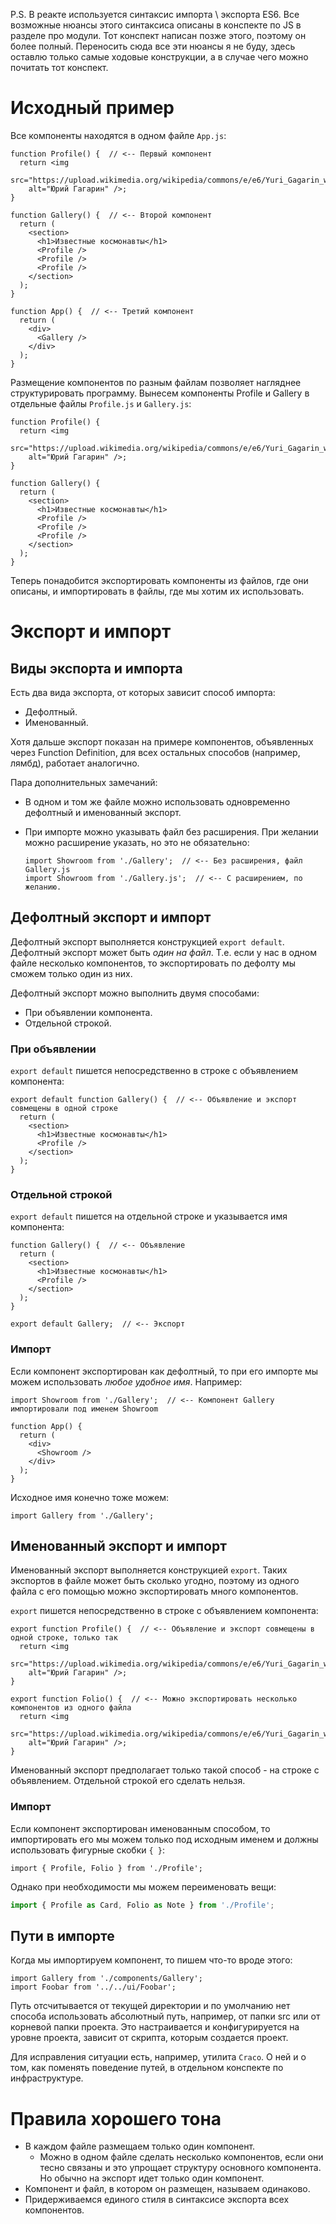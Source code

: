 P.S. В реакте используется синтаксис импорта \ экспорта ES6. Все возможные нюансы этого синтаксиса описаны в конспекте по JS в разделе про модули. Тот конспект написан позже этого, поэтому он более полный. Переносить сюда все эти нюансы я не буду, здесь оставлю только самые ходовые конструкции, а в случае чего можно почитать тот конспект.

# Исходный пример

Все компоненты находятся в одном файле `App.js`:

```react
function Profile() {  // <-- Первый компонент
  return <img 
    src="https://upload.wikimedia.org/wikipedia/commons/e/e6/Yuri_Gagarin_with_awards.jpg" 
    alt="Юрий Гагарин" />;
}

function Gallery() {  // <-- Второй компонент
  return (
    <section>
      <h1>Известные космонавты</h1>
      <Profile />
      <Profile />
      <Profile />
    </section>
  );
}

function App() {  // <-- Третий компонент
  return (
    <div>
      <Gallery />
    </div>
  );
}
```

Размещение компонентов по разным файлам позволяет нагляднее структурировать программу. Вынесем компоненты Profile и Gallery в отдельные файлы `Profile.js` и `Gallery.js`:

```react
function Profile() {
  return <img 
    src="https://upload.wikimedia.org/wikipedia/commons/e/e6/Yuri_Gagarin_with_awards.jpg" 
    alt="Юрий Гагарин" />;
}
```

```react
function Gallery() {
  return (
    <section>
      <h1>Известные космонавты</h1>
      <Profile />
      <Profile />
      <Profile />
    </section>
  );
}
```

Теперь понадобится экспортировать компоненты из файлов, где они описаны, и импортировать в файлы, где мы хотим их использовать.

# Экспорт и импорт

## Виды экспорта и импорта

Есть два вида экспорта, от которых зависит способ импорта:

* Дефолтный.
* Именованный.

Хотя дальше экспорт показан на примере компонентов, объявленных через Function Definition, для всех остальных способов (например, лямбд), работает аналогично.

Пара дополнительных замечаний:

* В одном и том же файле можно использовать одновременно дефолтный и именованный экспорт.

* При импорте можно указывать файл без расширения. При желании можно расширение указать, но это не обязательно:

  ```react
  import Showroom from './Gallery';  // <-- Без расширения, файл Gallery.js
  import Showroom from './Gallery.js';  // <-- С расширением, по желанию.
  ```

## Дефолтный экспорт и импорт

Дефолтный экспорт выполняется конструкцией `export default`. Дефолтный экспорт может быть *один на файл*. Т.е. если у нас в одном файле несколько компонентов, то экспортировать по дефолту мы сможем только один из них.

Дефолтный экспорт можно выполнить двумя способами:

* При объявлении компонента.
* Отдельной строкой.

### При объявлении

`export default` пишется непосредственно в строке с объявлением компонента:

```react
export default function Gallery() {  // <-- Объявление и экспорт совмещены в одной строке
  return (
    <section>
      <h1>Известные космонавты</h1>
      <Profile />
    </section>
  );
}
```

### Отдельной строкой

`export default` пишется на отдельной строке и указывается имя компонента:

```react
function Gallery() {  // <-- Объявление
  return (
    <section>
      <h1>Известные космонавты</h1>
      <Profile />
    </section>
  );
}

export default Gallery;  // <-- Экспорт
```

### Импорт

Если компонент экспортирован как дефолтный, то при его импорте мы можем использовать *любое удобное имя*. Например:

```react
import Showroom from './Gallery';  // <-- Компонент Gallery импортировали под именем Showroom

function App() {
  return (
    <div>
      <Showroom />
    </div>
  );
}
```

Исходное имя конечно тоже можем:

```react
import Gallery from './Gallery';
```

## Именованный экспорт и импорт

Именованный экспорт выполняется конструкцией `export`. Таких экспортов в файле может быть сколько угодно, поэтому из одного файла с его помощью можно экспортировать много компонентов.

`export` пишется непосредственно в строке с объявлением компонента:

```react
export function Profile() {  // <-- Объявление и экспорт совмещены в одной строке, только так
  return <img 
    src="https://upload.wikimedia.org/wikipedia/commons/e/e6/Yuri_Gagarin_with_awards.jpg" 
    alt="Юрий Гагарин" />;
}

export function Folio() {  // <-- Можно экспортировать несколько компонентов из одного файла
  return <img 
    src="https://upload.wikimedia.org/wikipedia/commons/e/e6/Yuri_Gagarin_with_awards.jpg" 
    alt="Юрий Гагарин" />;
}
```

Именованный экспорт предполагает только такой способ - на строке с объявлением. Отдельной строкой его сделать нельзя.

### Импорт

Если компонент экспортирован именованным способом, то импортировать его мы можем только под исходным именем и должны использовать фигурные скобки `{ }`:

```react
import { Profile, Folio } from './Profile';
```

Однако при необходимости мы можем переименовать вещи:

```javascript
import { Profile as Card, Folio as Note } from './Profile';
```

## Пути в импорте

Когда мы импортируем компонент, то пишем что-то вроде этого:

```react
import Gallery from './components/Gallery';
import Foobar from '../../ui/Foobar';
```

Путь отсчитывается от текущей директории и по умолчанию нет способа использовать абсолютный путь, например, от папки src или от корневой папки проекта. Это настраивается и конфигурируется на уровне проекта, зависит от скрипта, которым создается проект.

Для исправления ситуации есть, например, утилита `Craco`. О ней и о том, как поменять поведение путей, в отдельном конспекте по инфраструктуре.

# Правила хорошего тона

* В каждом файле размещаем только один компонент.
  * Можно в одном файле сделать несколько компонентов, если они тесно связаны и это упрощает структуру основного компонента. Но обычно на экспорт идет только один компонент.
* Компонент и файл, в котором он размещен, называем одинаково.
* Придерживаемся единого стиля в синтаксисе экспорта всех компонентов.